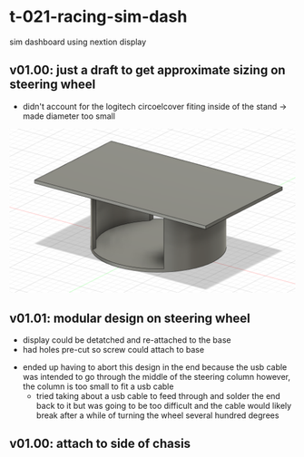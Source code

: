 # t-021-racing-sim-dash
sim dashboard using nextion display 

## v01.00: just a draft to get approximate sizing on steering wheel
  - didn't account for the logitech circoelcover fiting inside of the stand -> made diameter too small

![image](./media/v01.00-cad.png)

## v01.01: modular design on steering wheel
  - display could be detatched and re-attached to the base
  - had holes pre-cut so screw could attach to base
  * ended up having to abort this design in the end because the usb cable was intended to go through the middle of 
    the steering column however, the column is too small to fit a usb cable 
    - tried taking about a usb cable to feed through and solder the end back to it but was going to be too difficult
      and the cable would likely break after a while of turning the wheel several hundred degrees

## v01.00: attach to side of chasis 
